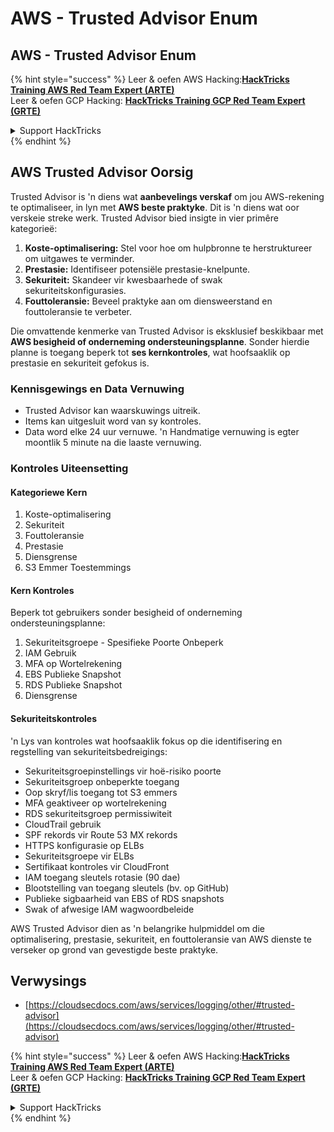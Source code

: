 # AWS - Trusted Advisor Enum

## AWS - Trusted Advisor Enum

{% hint style="success" %}
Leer & oefen AWS Hacking:<img src="../../../../.gitbook/assets/image (1).png" alt="" data-size="line">[**HackTricks Training AWS Red Team Expert (ARTE)**](https://training.hacktricks.xyz/courses/arte)<img src="../../../../.gitbook/assets/image (1).png" alt="" data-size="line">\
Leer & oefen GCP Hacking: <img src="../../../../.gitbook/assets/image (2).png" alt="" data-size="line">[**HackTricks Training GCP Red Team Expert (GRTE)**<img src="../../../../.gitbook/assets/image (2).png" alt="" data-size="line">](https://training.hacktricks.xyz/courses/grte)

<details>

<summary>Support HackTricks</summary>

* Kyk na die [**subskripsie planne**](https://github.com/sponsors/carlospolop)!
* **Sluit aan by die** 💬 [**Discord groep**](https://discord.gg/hRep4RUj7f) of die [**telegram groep**](https://t.me/peass) of **volg** ons op **Twitter** 🐦 [**@hacktricks\_live**](https://twitter.com/hacktricks\_live)**.**
* **Deel hacking truuks deur PRs in te dien na die** [**HackTricks**](https://github.com/carlospolop/hacktricks) en [**HackTricks Cloud**](https://github.com/carlospolop/hacktricks-cloud) github repos.

</details>
{% endhint %}

## AWS Trusted Advisor Oorsig

Trusted Advisor is 'n diens wat **aanbevelings verskaf** om jou AWS-rekening te optimaliseer, in lyn met **AWS beste praktyke**. Dit is 'n diens wat oor verskeie streke werk. Trusted Advisor bied insigte in vier primêre kategorieë:

1. **Koste-optimalisering:** Stel voor hoe om hulpbronne te herstruktureer om uitgawes te verminder.
2. **Prestasie:** Identifiseer potensiële prestasie-knelpunte.
3. **Sekuriteit:** Skandeer vir kwesbaarhede of swak sekuriteitskonfigurasies.
4. **Fouttoleransie:** Beveel praktyke aan om diensweerstand en fouttoleransie te verbeter.

Die omvattende kenmerke van Trusted Advisor is eksklusief beskikbaar met **AWS besigheid of onderneming ondersteuningsplanne**. Sonder hierdie planne is toegang beperk tot **ses kernkontroles**, wat hoofsaaklik op prestasie en sekuriteit gefokus is.

### Kennisgewings en Data Vernuwing

* Trusted Advisor kan waarskuwings uitreik.
* Items kan uitgesluit word van sy kontroles.
* Data word elke 24 uur vernuwe. 'n Handmatige vernuwing is egter moontlik 5 minute na die laaste vernuwing.

### **Kontroles Uiteensetting**

#### Kategoriewe Kern

1. Koste-optimalisering
2. Sekuriteit
3. Fouttoleransie
4. Prestasie
5. Diensgrense
6. S3 Emmer Toestemmings

#### Kern Kontroles

Beperk tot gebruikers sonder besigheid of onderneming ondersteuningsplanne:

1. Sekuriteitsgroepe - Spesifieke Poorte Onbeperk
2. IAM Gebruik
3. MFA op Wortelrekening
4. EBS Publieke Snapshot
5. RDS Publieke Snapshot
6. Diensgrense

#### Sekuriteitskontroles

'n Lys van kontroles wat hoofsaaklik fokus op die identifisering en regstelling van sekuriteitsbedreigings:

* Sekuriteitsgroepinstellings vir hoë-risiko poorte
* Sekuriteitsgroep onbeperkte toegang
* Oop skryf/lis toegang tot S3 emmers
* MFA geaktiveer op wortelrekening
* RDS sekuriteitsgroep permissiwiteit
* CloudTrail gebruik
* SPF rekords vir Route 53 MX rekords
* HTTPS konfigurasie op ELBs
* Sekuriteitsgroepe vir ELBs
* Sertifikaat kontroles vir CloudFront
* IAM toegang sleutels rotasie (90 dae)
* Blootstelling van toegang sleutels (bv. op GitHub)
* Publieke sigbaarheid van EBS of RDS snapshots
* Swak of afwesige IAM wagwoordbeleide

AWS Trusted Advisor dien as 'n belangrike hulpmiddel om die optimalisering, prestasie, sekuriteit, en fouttoleransie van AWS dienste te verseker op grond van gevestigde beste praktyke.

## **Verwysings**

* [https://cloudsecdocs.com/aws/services/logging/other/#trusted-advisor](https://cloudsecdocs.com/aws/services/logging/other/#trusted-advisor)

{% hint style="success" %}
Leer & oefen AWS Hacking:<img src="../../../../.gitbook/assets/image (1).png" alt="" data-size="line">[**HackTricks Training AWS Red Team Expert (ARTE)**](https://training.hacktricks.xyz/courses/arte)<img src="../../../../.gitbook/assets/image (1).png" alt="" data-size="line">\
Leer & oefen GCP Hacking: <img src="../../../../.gitbook/assets/image (2).png" alt="" data-size="line">[**HackTricks Training GCP Red Team Expert (GRTE)**<img src="../../../../.gitbook/assets/image (2).png" alt="" data-size="line">](https://training.hacktricks.xyz/courses/grte)

<details>

<summary>Support HackTricks</summary>

* Kyk na die [**subskripsie planne**](https://github.com/sponsors/carlospolop)!
* **Sluit aan by die** 💬 [**Discord groep**](https://discord.gg/hRep4RUj7f) of die [**telegram groep**](https://t.me/peass) of **volg** ons op **Twitter** 🐦 [**@hacktricks\_live**](https://twitter.com/hacktricks\_live)**.**
* **Deel hacking truuks deur PRs in te dien na die** [**HackTricks**](https://github.com/carlospolop/hacktricks) en [**HackTricks Cloud**](https://github.com/carlospolop/hacktricks-cloud) github repos.

</details>
{% endhint %}
